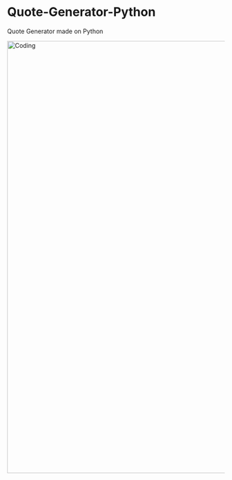 # Quote-Generator-Python
Quote Generator made on Python 

<img align="left" alt="Coding" width="1000" src="https://media3.giphy.com/media/kiJjlYwtXQVzO/200w.webp?cid=ecf05e470n9he40c1dlvzhlfvq1bv6fm2jcxljjk8kx54cee&rid=200w.webp&ct=g">
